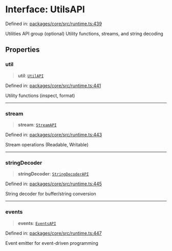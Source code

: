 # Interface: UtilsAPI

Defined in: [packages/core/src/runtime.ts:439](https://github.com/vdeantoni/unblessed/blob/a72e88c91d2a070cc4394e9ee2afc215f7520f53/packages/core/src/runtime.ts#L439)

Utilities API group (optional)
Utility functions, streams, and string decoding

## Properties

### util

> **util**: [`UtilAPI`](runtime.Interface.UtilAPI.md)

Defined in: [packages/core/src/runtime.ts:441](https://github.com/vdeantoni/unblessed/blob/a72e88c91d2a070cc4394e9ee2afc215f7520f53/packages/core/src/runtime.ts#L441)

Utility functions (inspect, format)

***

### stream

> **stream**: [`StreamAPI`](runtime.Interface.StreamAPI.md)

Defined in: [packages/core/src/runtime.ts:443](https://github.com/vdeantoni/unblessed/blob/a72e88c91d2a070cc4394e9ee2afc215f7520f53/packages/core/src/runtime.ts#L443)

Stream operations (Readable, Writable)

***

### stringDecoder

> **stringDecoder**: [`StringDecoderAPI`](runtime.Interface.StringDecoderAPI.md)

Defined in: [packages/core/src/runtime.ts:445](https://github.com/vdeantoni/unblessed/blob/a72e88c91d2a070cc4394e9ee2afc215f7520f53/packages/core/src/runtime.ts#L445)

String decoder for buffer/string conversion

***

### events

> **events**: [`EventsAPI`](runtime.Interface.EventsAPI.md)

Defined in: [packages/core/src/runtime.ts:447](https://github.com/vdeantoni/unblessed/blob/a72e88c91d2a070cc4394e9ee2afc215f7520f53/packages/core/src/runtime.ts#L447)

Event emitter for event-driven programming
